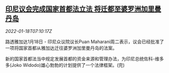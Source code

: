 <!--1642491062000-->
[印尼议会完成国家首都法立法 将迁都至婆罗洲加里曼丹岛](https://cn.reuters.com/article/indonesia-parliament-capital-relocation-idCNKBS2JS0EB)
------

<div><i>2022-01-18T07:10:17Z</i></div><p>路透雅加达1月18日 - 印尼众议院议长Puan Maharani周二表示，议会已经批准了一项将国家首都从雅加达迁往婆罗洲加里曼丹岛的法案。</p><p>新的国家首都法当中规定发展首都的资金来源和管理办法，为印尼总统佐科-维多多(Joko Widodo)雄心勃勃的计划提供了一个法律框架。(完)</p>
